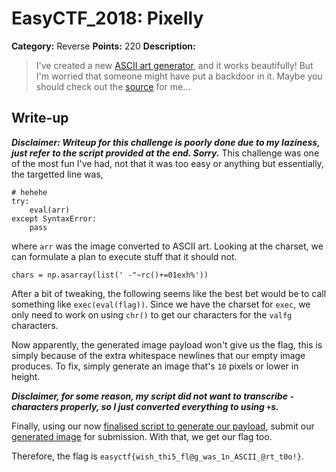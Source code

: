 # EasyCTF_2018: Pixelly

**Category:** Reverse
**Points:** 220
**Description:**

>I've created a new [ASCII art generator](http://c1.easyctf.com:12489/), and it works beautifully! But I'm worried that someone might have put a backdoor in it. Maybe you should check out the [source](asciinator.py) for me...

## Write-up
**_Disclaimer: Writeup for this challenge is poorly done due to my laziness, just refer to the script provided at the end. Sorry._**
This challenge was one of the most fun I've had, not that it was too easy or anything but essentially, the targetted line was,

    # hehehe
    try:
        eval(arr)
    except SyntaxError:
        pass

where `arr` was the image converted to ASCII art. Looking at the charset, we can formulate a plan to execute stuff that it should not.

    chars = np.asarray(list(' -"~rc()+=01exh%'))

After a bit of tweaking, the following seems like the best bet would be to call something like `exec(eval(flag))`. Since we have the charset for `exec`, we only need to work on using `chr()` to get our characters for the `valfg` characters.

Now apparently, the generated image payload won't give us the flag, this is simply because of the extra whitespace newlines that our empty image produces. To fix, simply generate an image that's `10` pixels or lower in height.

**_Disclaimer, for some reason, my script did not want to transcribe `-` characters properly, so I just converted everything to using `+`s._**

Finally, using our now [finalised script to generate our payload](solve.py), submit our [generated image](flagger.png) for submission. With that, we get our flag too.

Therefore, the flag is `easyctf{wish_thi5_fl@g_was_1n_ASCII_@rt_t0o!}`.
